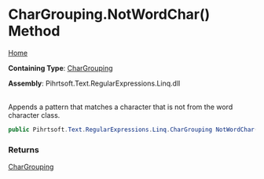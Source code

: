 # CharGrouping\.NotWordChar\(\) Method

[Home](../../../../../../README.md)

**Containing Type**: [CharGrouping](../README.md)

**Assembly**: Pihrtsoft\.Text\.RegularExpressions\.Linq\.dll

\
Appends a pattern that matches a character that is not from the word character class\.

```csharp
public Pihrtsoft.Text.RegularExpressions.Linq.CharGrouping NotWordChar()
```

### Returns

[CharGrouping](../README.md)


